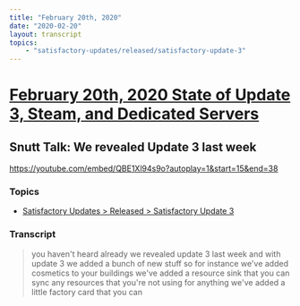 ```yaml
---
title: "February 20th, 2020"
date: "2020-02-20"
layout: transcript
topics: 
    - "satisfactory-updates/released/satisfactory-update-3"
---
```

# [February 20th, 2020 State of Update 3, Steam, and Dedicated Servers](../2020-02-20.md)
## Snutt Talk: We revealed Update 3 last week
https://youtube.com/embed/QBE1Xl94s9o?autoplay=1&start=15&end=38
### Topics
* [Satisfactory Updates > Released > Satisfactory Update 3](../topics/satisfactory-updates/released/satisfactory-update-3.md)

### Transcript

> you haven't heard already we revealed
> update 3 last week and with update 3 we
> added a bunch of new stuff so for
> instance we've added cosmetics to your
> buildings we've added a resource sink
> that you can sync any resources that
> you're not using for anything we've
> added a little factory card that you can
